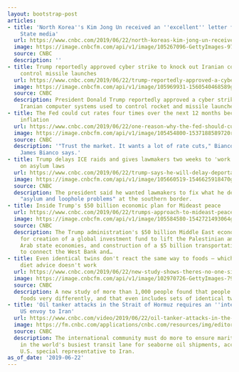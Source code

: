 ```yaml
---
layout: bootstrap-post
articles:
- title: 'North Korea''s Kim Jong Un received an ''excellent'' letter from Trump:
    State media'
  url: https://www.cnbc.com/2019/06/22/north-koreas-kim-jong-un-received-personal-letter-from-trump-state-media.html
  image: https://image.cnbcfm.com/api/v1/image/105267096-GettyImages-971885638.jpg?v=1550606371
  source: CNBC
  description: ''
- title: Trump reportedly approved cyber strike to knock out Iranian computers that
    control missile launches
  url: https://www.cnbc.com/2019/06/22/trump-reportedly-approved-a-cyber-hit-to-take-out-iranian-computers.html
  image: https://image.cnbcfm.com/api/v1/image/105969931-1560540468589gettyimages-1149894095.jpeg?v=1560540613
  source: CNBC
  description: President Donald Trump reportedly approved a cyber strike that disabled
    Iranian computer systems used to control rocket and missile launches.
- title: The Fed could cut rates four times over the next 12 months because of low
    inflation
  url: https://www.cnbc.com/2019/06/22/one-reason-why-the-fed-should-cut-rates-four-times-over-next-year.html
  image: https://image.cnbcfm.com/api/v1/image/105454800-1537188589720rts1yccs.jpg?v=1540916153
  source: CNBC
  description: '"Trust the market. It wants a lot of rate cuts," Bianco Research''s
    James Bianco says.'
- title: Trump delays ICE raids and gives lawmakers two weeks to 'work out solution'
    on asylum laws
  url: https://www.cnbc.com/2019/06/22/trump-says-he-will-delay-deportation-raids-for-two-weeks-to-give-lawmakers-time-to-work-out-a-solution.html
  image: https://image.cnbcfm.com/api/v1/image/105660519-1546625918470gettyimages-931536028.jpeg?v=1546880828
  source: CNBC
  description: The president said he wanted lawmakers to fix what he described as
    "asylum and loophole problems" at the southern border.
- title: Inside Trump's $50 billion economic plan for Mideast peace
  url: https://www.cnbc.com/2019/06/22/trumps-approach-to-mideast-peace-built-on-big-money-projects.html
  image: https://image.cnbcfm.com/api/v1/image/105584580-1542721493064gettyimages-1055514860.jpeg?v=1542721540
  source: CNBC
  description: The Trump administration's $50 billion Middle East economic plan calls
    for creation of a global investment fund to lift the Palestinian and neighboring
    Arab state economies, and construction of a $5 billion transportation corridor
    to connect the West Bank and…
- title: Even identical twins don't react the same way to foods — which is why most
    diet advice doesn't work
  url: https://www.cnbc.com/2019/06/22/new-study-shows-theres-no-one-size-fits-all-diet.html
  image: https://image.cnbcfm.com/api/v1/image/102970726-GettyImages-79331318.jpg?v=1532564261
  source: CNBC
  description: A new study of more than 1,000 people found that people respond to
    foods very differently, and that even includes sets of identical twins.
- title: 'Oil tanker attacks in the Strait of Hormuz requires an ''international response'':
    US envoy to Iran'
  url: https://www.cnbc.com/video/2019/06/22/oil-tanker-attacks-in-the-strait-of-hormuz-requires-an-international-response-us-envoy-to-iran.html
  image: https://fm.cnbc.com/applications/cnbc.com/resources/img/editorial/2019/06/22/105982842-brianhook4th.600x400.png
  source: CNBC
  description: The international community must do more to ensure maritime security
    in the world's busiest transit lane for seaborne oil shipments, according to the
    U.S. special representative to Iran.
as_of_date: '2019-06-22'
---
```


